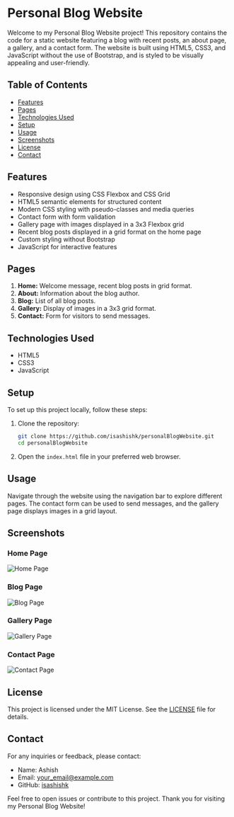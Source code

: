 # Personal Blog Website

Welcome to my Personal Blog Website project! This repository contains the code for a static website featuring a blog with recent posts, an about page, a gallery, and a contact form. The website is built using HTML5, CSS3, and JavaScript without the use of Bootstrap, and is styled to be visually appealing and user-friendly.

## Table of Contents

- [Features](#features)
- [Pages](#pages)
- [Technologies Used](#technologies-used)
- [Setup](#setup)
- [Usage](#usage)
- [Screenshots](#screenshots)
- [License](#license)
- [Contact](#contact)

## Features

- Responsive design using CSS Flexbox and CSS Grid
- HTML5 semantic elements for structured content
- Modern CSS styling with pseudo-classes and media queries
- Contact form with form validation
- Gallery page with images displayed in a 3x3 Flexbox grid
- Recent blog posts displayed in a grid format on the home page
- Custom styling without Bootstrap
- JavaScript for interactive features

## Pages

1. **Home:** Welcome message, recent blog posts in grid format.
2. **About:** Information about the blog author.
3. **Blog:** List of all blog posts.
4. **Gallery:** Display of images in a 3x3 grid format.
5. **Contact:** Form for visitors to send messages.

## Technologies Used

- HTML5
- CSS3
- JavaScript

## Setup

To set up this project locally, follow these steps:

1. Clone the repository:

    ```bash
    git clone https://github.com/isashishk/personalBlogWebsite.git
    cd personalBlogWebsite
    ```

2. Open the `index.html` file in your preferred web browser.

## Usage

Navigate through the website using the navigation bar to explore different pages. The contact form can be used to send messages, and the gallery page displays images in a grid layout.

## Screenshots

### Home Page
![Home Page](https://user-images.githubusercontent.com/your_username/homepage_screenshot.png)

### Blog Page
![Blog Page](https://user-images.githubusercontent.com/your_username/blogpage_screenshot.png)

### Gallery Page
![Gallery Page](https://user-images.githubusercontent.com/your_username/gallerypage_screenshot.png)

### Contact Page
![Contact Page](https://user-images.githubusercontent.com/your_username/contactpage_screenshot.png)

## License

This project is licensed under the MIT License. See the [LICENSE](LICENSE) file for details.

## Contact

For any inquiries or feedback, please contact:

- Name: Ashish
- Email: your_email@example.com
- GitHub: [isashishk](https://github.com/isashishk)

Feel free to open issues or contribute to this project. Thank you for visiting my Personal Blog Website!

